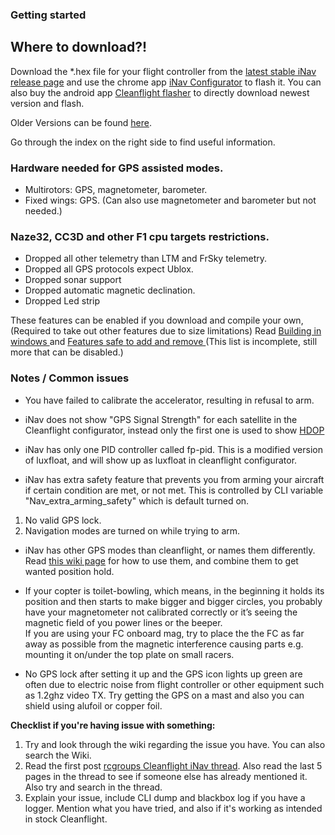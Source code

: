 ### Getting started

## Where to download?!
Download the *.hex file for your flight controller from the [latest stable iNav release page](https://github.com/iNavFlight/inav/releases/latest) and use the chrome app [iNav Configurator](https://chrome.google.com/webstore/detail/inav-configurator/fmaidjmgkdkpafmbnmigkpdnpdhopgel) to flash it. You can also buy the android app [Cleanflight flasher](https://play.google.com/store/apps/details?id=com.eziosoft.cleanflight_flasher) to directly download newest version and flash.

Older Versions can be found [here](https://github.com/iNavFlight/inav/releases).

Go through the index on the right side to find useful information.

### Hardware needed for GPS assisted modes.

* Multirotors: GPS, magnetometer, barometer.
* Fixed wings: GPS. (Can also use magnetometer and barometer but not needed.)

### Naze32, CC3D and other F1 cpu targets restrictions. 

* Dropped all other telemetry than LTM and FrSky telemetry.
* Dropped all GPS protocols expect Ublox. 
* Dropped sonar support
* Dropped automatic magnetic declination. 
* Dropped Led strip

These features can be enabled if you download and compile your own, (Required to take out other features due to size limitations) Read [Building in windows ](https://github.com/iNavFlight/inav/blob/master/docs/development/Building%20in%20Windows.md) and [Features safe to add and remove ](https://github.com/iNavFlight/inav/blob/master/docs/Features%20safe%20to%20remove%20and%20add.md) (This list is incomplete, still more that can be disabled.) 

### Notes / Common issues

* You have failed to calibrate the accelerator, resulting in refusal to arm.

* iNav does not show "GPS Signal Strength" for each satellite in the Cleanflight configurator, instead only the first one is used to show [HDOP](https://en.wikipedia.org/wiki/Dilution_of_precision_%28GPS%29)

* iNav has only one PID controller called fp-pid. This is a modified version of luxfloat, and will show up as luxfloat in cleanflight configurator.

* iNav has extra safety feature that prevents you from arming your aircraft if certain condition are met, or not met. This is controlled by CLI variable "Nav_extra_arming_safety" which is default turned on.

1. No valid GPS lock.
1. Navigation modes are turned on while trying to arm.


* iNav has other GPS modes than cleanflight, or names them differently. Read [this wiki page](https://github.com/iNavFlight/inav/wiki/8.-Navigation-modes) for how to use them, and combine them to get wanted position hold.

* If your copter is toilet-bowling, which means, in the beginning it holds its position and then starts to make bigger and bigger circles, you probably have your magnetometer not calibrated correctly or it’s seeing the magnetic field of you power lines or the beeper.  
If you are using your FC onboard mag, try to place the the FC as far away as possible from the magnetic interference causing parts e.g. mounting it on/under the top plate on small racers.

* No GPS lock after setting it up and the GPS icon lights up green are often due to electric noise from flight controller or other equipment such as 1.2ghz video TX. Try getting the GPS on a mast and also you can shield using alufoil or copper foil.


**Checklist if you're having issue with something:**

1. Try and look through the wiki regarding the issue you have. You can also search the Wiki.
1. Read the first post [rcgroups Cleanflight iNav thread](http://www.rcgroups.com/forums/showthread.php?t=2495732). Also read the last 5 pages in the thread to see if someone else has already mentioned it. Also try and search in the thread.
1. Explain your issue, include CLI dump and blackbox log if you have a logger. Mention what you have tried, and also if it's working as intended in stock Cleanflight.